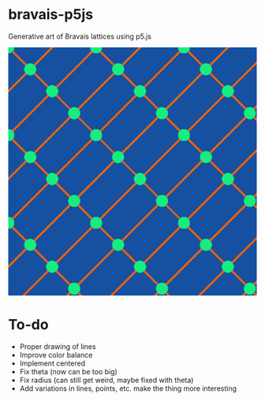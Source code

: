 # bravais-p5js

Generative art of Bravais lattices using p5.js

![](./assets/canvas.png)

# To-do

* Proper drawing of lines
* Improve color balance
* Implement centered
* Fix theta (now can be too big)
* Fix radius (can still get weird, maybe fixed with theta)
* Add variations in lines, points, etc. make the thing more interesting